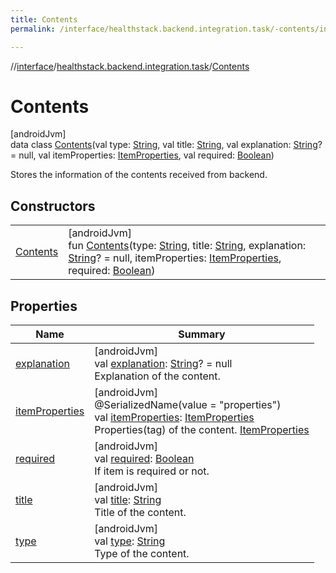 ```yaml
---
title: Contents
permalink: /interface/healthstack.backend.integration.task/-contents/index.html

---
```

//[interface](/bi_interface.html)/[healthstack.backend.integration.task](../index.html)/[Contents](index.html)



# Contents



[androidJvm]\
data class [Contents](index.html)(val type: [String](https://kotlinlang.org/api/latest/jvm/stdlib/kotlin/-string/index.html), val title: [String](https://kotlinlang.org/api/latest/jvm/stdlib/kotlin/-string/index.html), val explanation: [String](https://kotlinlang.org/api/latest/jvm/stdlib/kotlin/-string/index.html)? = null, val itemProperties: [ItemProperties](../-item-properties/index.html), val required: [Boolean](https://kotlinlang.org/api/latest/jvm/stdlib/kotlin/-boolean/index.html))

Stores the information of the contents received from backend.



## Constructors


| | |
|---|---|
| [Contents](-contents.html) | [androidJvm]<br>fun [Contents](-contents.html)(type: [String](https://kotlinlang.org/api/latest/jvm/stdlib/kotlin/-string/index.html), title: [String](https://kotlinlang.org/api/latest/jvm/stdlib/kotlin/-string/index.html), explanation: [String](https://kotlinlang.org/api/latest/jvm/stdlib/kotlin/-string/index.html)? = null, itemProperties: [ItemProperties](../-item-properties/index.html), required: [Boolean](https://kotlinlang.org/api/latest/jvm/stdlib/kotlin/-boolean/index.html)) |


## Properties


| Name | Summary |
|---|---|
| [explanation](explanation.html) | [androidJvm]<br>val [explanation](explanation.html): [String](https://kotlinlang.org/api/latest/jvm/stdlib/kotlin/-string/index.html)? = null<br>Explanation of the content. |
| [itemProperties](item-properties.html) | [androidJvm]<br>@SerializedName(value = &quot;properties&quot;)<br>val [itemProperties](item-properties.html): [ItemProperties](../-item-properties/index.html)<br>Properties(tag) of the content. [ItemProperties](../-item-properties/index.html) |
| [required](required.html) | [androidJvm]<br>val [required](required.html): [Boolean](https://kotlinlang.org/api/latest/jvm/stdlib/kotlin/-boolean/index.html)<br>If item is required or not. |
| [title](title.html) | [androidJvm]<br>val [title](title.html): [String](https://kotlinlang.org/api/latest/jvm/stdlib/kotlin/-string/index.html)<br>Title of the content. |
| [type](type.html) | [androidJvm]<br>val [type](type.html): [String](https://kotlinlang.org/api/latest/jvm/stdlib/kotlin/-string/index.html)<br>Type of the content. |

